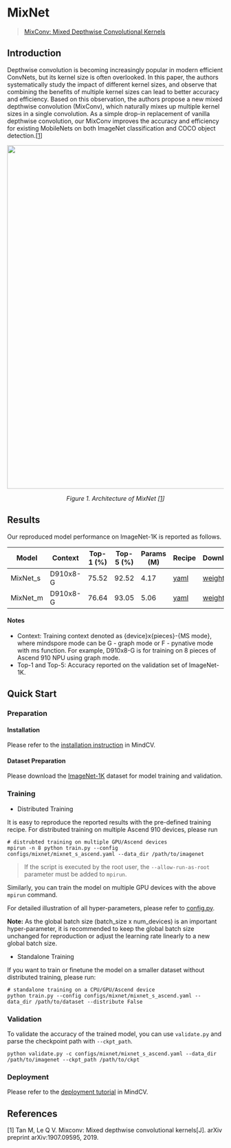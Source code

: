 # MixNet
> [MixConv: Mixed Depthwise Convolutional Kernels](https://arxiv.org/abs/1907.09595)

## Introduction

Depthwise convolution is becoming increasingly popular in modern efficient ConvNets, but its kernel size is often
overlooked. In this paper, the authors systematically study the impact of different kernel sizes, and observe that
combining the benefits of multiple kernel sizes can lead to better accuracy and efficiency. Based on this observation,
the authors propose a new mixed depthwise convolution (MixConv), which naturally mixes up multiple kernel sizes in a
single convolution. As a simple drop-in replacement of vanilla depthwise convolution, our MixConv improves the accuracy
and efficiency for existing MobileNets on both ImageNet classification and COCO object detection.[[1](#references)]

<p align="center">
  <img src="https://user-images.githubusercontent.com/53842165/219263295-75de649e-d38b-4b05-bd26-1c96896f7e83.png" width=800 />
</p>
<p align="center">
  <em>Figure 1. Architecture of MixNet [<a href="#references">1</a>] </em>
</p>

## Results

Our reproduced model performance on ImageNet-1K is reported as follows.

<div align="center">

| Model    | Context  | Top-1 (%) | Top-5 (%) | Params (M) | Recipe                                                                                        | Download                                                                               |
|----------|----------|-----------|-----------|------------|-----------------------------------------------------------------------------------------------|----------------------------------------------------------------------------------------|
| MixNet_s | D910x8-G | 75.52     | 92.52     | 4.17       | [yaml](https://github.com/mindspore-lab/mindcv/blob/main/configs/mixnet/mixnet_s_ascend.yaml) | [weights](https://download.mindspore.cn/toolkits/mindcv/mixnet/mixnet_s-2a5ef3a3.ckpt) |
| MixNet_m | D910x8-G | 76.64     | 93.05     | 5.06       | [yaml](https://github.com/mindspore-lab/mindcv/blob/main/configs/mixnet/mixnet_m_ascend.yaml) | [weights](https://download.mindspore.cn/toolkits/mindcv/mixnet/mixnet_m-74cc4cb1.ckpt) |

</div>

#### Notes

- Context: Training context denoted as {device}x{pieces}-{MS mode}, where mindspore mode can be G - graph mode or F - pynative mode with ms function. For example, D910x8-G is for training on 8 pieces of Ascend 910 NPU using graph mode.
- Top-1 and Top-5: Accuracy reported on the validation set of ImageNet-1K.

## Quick Start

### Preparation

#### Installation
Please refer to the [installation instruction](https://github.com/mindspore-ecosystem/mindcv#installation) in MindCV.

#### Dataset Preparation
Please download the [ImageNet-1K](https://www.image-net.org/challenges/LSVRC/2012/index.php) dataset for model training and validation.

### Training

* Distributed Training

It is easy to reproduce the reported results with the pre-defined training recipe. For distributed training on multiple Ascend 910 devices, please run

```shell
# distrubted training on multiple GPU/Ascend devices
mpirun -n 8 python train.py --config configs/mixnet/mixnet_s_ascend.yaml --data_dir /path/to/imagenet
```

> If the script is executed by the root user, the `--allow-run-as-root` parameter must be added to `mpirun`.

Similarly, you can train the model on multiple GPU devices with the above `mpirun` command.

For detailed illustration of all hyper-parameters, please refer to [config.py](https://github.com/mindspore-lab/mindcv/blob/main/config.py).

**Note:**  As the global batch size  (batch_size x num_devices) is an important hyper-parameter, it is recommended to keep the global batch size unchanged for reproduction or adjust the learning rate linearly to a new global batch size.

* Standalone Training

If you want to train or finetune the model on a smaller dataset without distributed training, please run:

```shell
# standalone training on a CPU/GPU/Ascend device
python train.py --config configs/mixnet/mixnet_s_ascend.yaml --data_dir /path/to/dataset --distribute False
```

### Validation

To validate the accuracy of the trained model, you can use `validate.py` and parse the checkpoint path with `--ckpt_path`.

```shell
python validate.py -c configs/mixnet/mixnet_s_ascend.yaml --data_dir /path/to/imagenet --ckpt_path /path/to/ckpt
```

### Deployment

Please refer to the [deployment tutorial](https://github.com/mindspore-lab/mindcv/blob/main/tutorials/deployment.md) in MindCV.

## References

[1] Tan M, Le Q V. Mixconv: Mixed depthwise convolutional kernels[J]. arXiv preprint arXiv:1907.09595, 2019.
